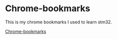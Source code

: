 # Chrome-bookmarks
This is my chrome bookmarks I used to learn stm32.

[Chrome-bookmarks](https://github.com/BasenLi/Chrome-bookmarks/blob/master/Chrome/bookmarks_2018_7_13.html)


